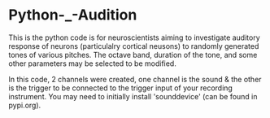 # Python-_-Audition

This is the python code is for neuroscientists aiming to investigate auditory response of neurons (particulalry cortical neusons) to randomly generated tones of various pitches.
The octave band, duration of the tone, and some other parameters may be selected to be modified.

In this code, 2 channels were created, one channel is the sound & the other is the trigger to be connected to the trigger input of your recording instrument.
You may need to initially install 'sounddevice'  (can be found in pypi.org).
